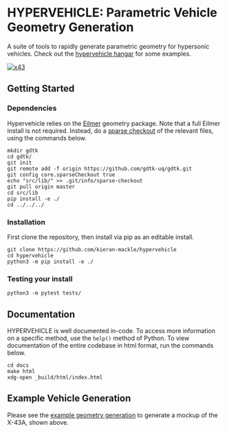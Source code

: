 
# HYPERVEHICLE: Parametric Vehicle Geometry Generation
A suite of tools to rapidly generate parametric geometry for hypersonic vehicles. Check out the [hypervehicle hangar](docs/hangar.md)
for some examples.

[![x43](https://user-images.githubusercontent.com/60687606/168926371-a383434b-3ea5-40ab-989a-93f7a8d7b4ff.png)](docs/hangar.md)

## Getting Started

### Dependencies
Hypervehicle relies on the [Eilmer](https://github.com/gdtk-uq/gdtk) geometry 
package. Note that a full Eilmer install is not required. Instead, do a 
[sparse checkout](https://stackoverflow.com/questions/600079/how-do-i-clone-a-subdirectory-only-of-a-git-repository)
of the relevant files, using the commands below.

```
mkdir gdtk
cd gdtk/
git init
git remote add -f origin https://github.com/gdtk-uq/gdtk.git
git config core.sparseCheckout true
echo "src/lib/" >> .git/info/sparse-checkout
git pull origin master
cd src/lib
pip install -e ./
cd ../../../
```



### Installation

First clone the repository, then install via pip as an editable install.

```
git clone https://github.com/kieran-mackle/hypervehicle
cd hypervehicle
python3 -m pip install -e ./
```


### Testing your install
```
python3 -m pytest tests/
```



## Documentation
HYPERVEHICLE is well documented in-code. To access more information on a 
specific method, use the `help()` method of Python. To view documentation 
of the entire codebase in html format, run the commands below.

```
cd docs
make html
xdg-open _build/html/index.html
```


## Example Vehicle Generation
Please see the [example geometry generation](docs/example.md) to generate a mockup of the X-43A, shown above.




